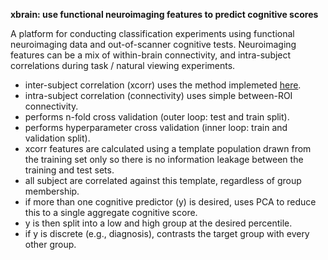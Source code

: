 **xbrain: use functional neuroimaging features to predict cognitive scores**

A platform for conducting classification experiments using functional neuroimaging data and out-of-scanner cognitive tests. Neuroimaging features can be a mix of within-brain connectivity, and intra-subject correlations during task / natural viewing experiments.

+ inter-subject correlation (xcorr) uses the method implemeted [here](http://journals.plos.org/plosone/article?id=10.1371/journal.pone.0041196).
+ intra-subject correlation (connectivity) uses simple between-ROI connectivity.
+ performs n-fold cross validation (outer loop: test and train split).
+ performs hyperparameter cross validation (inner loop: train and validation split).
+ xcorr features are calculated using a template population drawn from the training set only so there is no information leakage between the training and test sets.
+ all subject are correlated against this template, regardless of group membership.
+ if more than one cognitive predictor (y) is desired, uses PCA to reduce this to a single aggregate cognitive score.
+ y is then split into a low and high group at the desired percentile.
+ if y is discrete (e.g., diagnosis), contrasts the target group with every other group.

